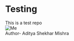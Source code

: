 # Testing
This is a test repo
<br>
<img src="https://media1.tenor.com/m/Cdqmy1r5U6AAAAAC/monkey-typing.gif" alt="Me" />
<br>
Author- Aditya Shekhar Mishra
